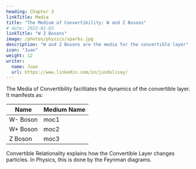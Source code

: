 ```yaml
---
heading: Chapter 3
linkTitle: Media
title: "The Medium of Convertibility: W and Z Bosons"
# date: 2022-01-03
linkTitle: "W Z Bosons"
image: /photos/physics/sparks.jpg 
description: "W and Z Bosons are the media for the convertible layer"
icon: "Juan"
weight: 12
writer:
  name: Juan
  url: https://www.linkedin.com/in/jundalisay/
---
```




The Media of Convertibility facilitates the dynamics of the convertible layer. It manifests as:


Name | Medium Name 
--- | --- 
W- Boson | moc1 
W+ Boson | moc2 
Z Boson | moc3   


Convertible Relationality explains how the Convertible Layer changes particles. In Physics, this is done by the Feynman diagrams. 



